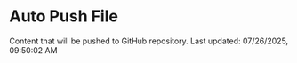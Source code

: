 # Auto Push File

Content that will be pushed to GitHub repository.
Last updated: 07/26/2025, 09:50:02 AM